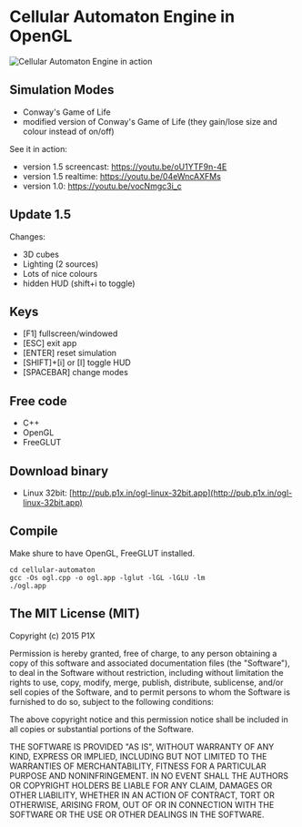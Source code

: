 # Cellular Automaton Engine in OpenGL

![Cellular Automaton Engine in action](https://i.imgur.com/Zdeuliw.png)

## Simulation Modes

- Conway's Game of Life
- modified version of Conway's Game of Life (they gain/lose size and colour instead of on/off)

See it in action: 
- version 1.5 screencast: https://youtu.be/oU1YTF9n-4E
- version 1.5 realtime: https://youtu.be/04eWncAXFMs
- version 1.0: https://youtu.be/vocNmgc3i_c

## Update 1.5

Changes:

- 3D cubes
- Lighting  (2 sources)
- Lots of nice colours
- hidden HUD (shift+i to toggle)

## Keys

- [F1] fullscreen/windowed
- [ESC] exit app
- [ENTER] reset simulation
- [SHIFT]+[i] or [I] toggle HUD
- [SPACEBAR] change modes 

## Free code

- C++
- OpenGL
- FreeGLUT

## Download binary

- Linux 32bit: [http://pub.p1x.in/ogl-linux-32bit.app](http://pub.p1x.in/ogl-linux-32bit.app)

## Compile
Make shure to have OpenGL, FreeGLUT installed.
```
cd cellular-automaton
gcc -Os ogl.cpp -o ogl.app -lglut -lGL -lGLU -lm
./ogl.app
```

## The MIT License (MIT)

Copyright (c) 2015 P1X

Permission is hereby granted, free of charge, to any person obtaining a copy
of this software and associated documentation files (the "Software"), to deal
in the Software without restriction, including without limitation the rights
to use, copy, modify, merge, publish, distribute, sublicense, and/or sell
copies of the Software, and to permit persons to whom the Software is
furnished to do so, subject to the following conditions:

The above copyright notice and this permission notice shall be included in
all copies or substantial portions of the Software.

THE SOFTWARE IS PROVIDED "AS IS", WITHOUT WARRANTY OF ANY KIND, EXPRESS OR
IMPLIED, INCLUDING BUT NOT LIMITED TO THE WARRANTIES OF MERCHANTABILITY,
FITNESS FOR A PARTICULAR PURPOSE AND NONINFRINGEMENT. IN NO EVENT SHALL THE
AUTHORS OR COPYRIGHT HOLDERS BE LIABLE FOR ANY CLAIM, DAMAGES OR OTHER
LIABILITY, WHETHER IN AN ACTION OF CONTRACT, TORT OR OTHERWISE, ARISING FROM,
OUT OF OR IN CONNECTION WITH THE SOFTWARE OR THE USE OR OTHER DEALINGS IN
THE SOFTWARE.
